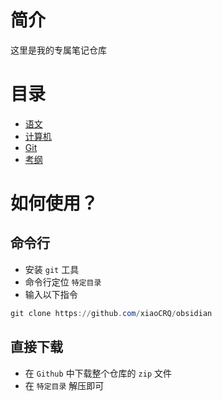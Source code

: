 # 简介

这里是我的专属笔记仓库

# 目录

- [语文](./语文/README.md)
- [计算机](./计算机/README.md)
- [Git](Git.md)
- [考纲](./Resource/考纲.pdf)

# 如何使用？

## 命令行

- 安装 `git` 工具
- 命令行定位 `特定目录` 
- 输入以下指令

```powershell
git clone https://github.com/xiaoCRQ/obsidian
```

## 直接下载

- 在 `Github` 中下载整个仓库的 `zip` 文件
- 在 `特定目录` 解压即可